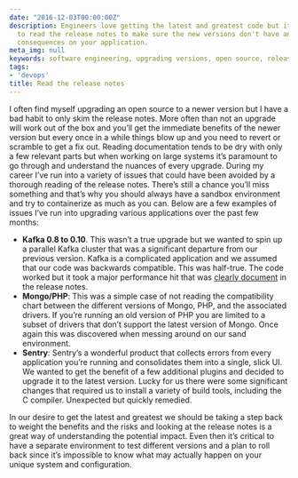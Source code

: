 ```yaml
---
date: "2016-12-03T00:00:00Z"
description: Engineers love getting the latest and greatest code but it's important
  to read the release notes to make sure the new versions don't have any unintended
  consequences on your application.
meta_img: null
keywords: software engineering, upgrading versions, open source, release notes
tags:
- 'devops'
title: Read the release notes
---
```


I often find myself upgrading an open source to a newer version but I have a bad habit to only skim the release notes. More often than not an upgrade will work out of the box and you’ll get the immediate benefits of the newer version but every once in a while things blow up and you need to revert or scramble to get a fix out. Reading documentation tends to be dry with only a few relevant parts but when working on large systems it’s paramount to go through and understand the nuances of every upgrade. During my career I’ve run into a variety of issues that could have been avoided by a thorough reading of the release notes. There’s still a chance you’ll miss something and that’s why you should always have a sandbox environment and try to containerize as much as you can. Below are a few examples of issues I’ve run into upgrading various applications over the past few months:

- **Kafka 0.8 to 0.10**. This wasn’t a true upgrade but we wanted to spin up a parallel Kafka cluster that was a significant departure from our previous version. Kafka is a complicated application and we assumed that our code was backwards compatible. This was half-true. The code worked but it took a major performance hit that was [clearly document](http://kafka.apache.org/0100/documentation.html#upgrade_10_performance_impact) in the release notes.
- **Mongo/PHP**: This was a simple case of not reading the compatibility chart between the different versions of Mongo, PHP, and the associated drivers. If you’re running an old version of PHP you are limited to a subset of drivers that don’t support the latest version of Mongo. Once again this was discovered when messing around on our sand environment.
- **Sentry**: Sentry’s a wonderful product that collects errors from every application you’re running and consolidates them into a single, slick UI. We wanted to get the benefit of a few additional plugins and decided to upgrade it to the latest version. Lucky for us there were some significant changes that required us to install a variety of build tools, including the C compiler. Unexpected but quickly remedied.

In our desire to get the latest and greatest we should be taking a step back to weight the benefits and the risks and looking at the release notes is a great way of understanding the potential impact. Even then it’s critical to have a separate environment to test different versions and a plan to roll back since it’s impossible to know what may actually happen on your unique system and configuration.
